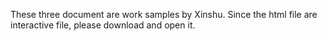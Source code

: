 These three document are work samples by Xinshu. Since the html file are interactive file, please download and open it.
